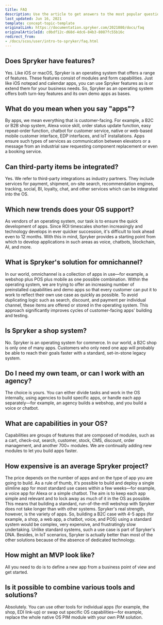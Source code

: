 ```yaml
---
title: FAQ
description: Use the article to get answers to the most popular questions about Spryker.
last_updated: Jun 16, 2021
template: concept-topic-template
originalLink: https://documentation.spryker.com/2021080/docs/faq
originalArticleId: c0bdf12c-d68d-4dc6-84b3-8087fc55b16c
redirect_from:
- /docs/scos/user/intro-to-spryker/faq.html
---
```


## Does Spryker have features?

Yes. Like iOS or macOS, Spryker is an operating system that offers a range of features. These features consist of modules and form capabilities. Just like iOS notepad and calendar apps, you can use Spryker features as is or extend them for your business needs. So, Spryker as an operating system offers both turn-key features and its own demo apps as bases.

## What do you mean when you say "apps"?

By apps, we mean everything that is customer-facing. For example, a B2C or B2B shop system, Alexa voice skill, order status update function, easy repeat-order function, chatbot for customer service, native or web-based mobile customer interface, EDP interfaces, and IoT installations. Apps ensure such types of services as communication between elevators or a message from an industrial saw requesting component replacement or even a booking service.

## Can third-party items be integrated?

Yes. We refer to third-party integrations as industry partners. They include services for payment, shipment, on-site search, recommendation engines, tracking, social, BI, loyalty, chat, and other services which can be integrated into the OS.

## Which new trends does your OS support?

As vendors of an operating system, our task is to ensure the quick development of apps. Since ROI timescales shorten increasingly and technology develops in ever quicker succession, it's difficult to look ahead even to 12 months. With this in mind, Spryker provides a starting point from which to develop applications in such areas as voice, chatbots, blockchain, AI, and more.

## What is Spryker's solution for omnichannel?

In our world, omnichannel is a collection of apps in use—for example, a webshop plus POS plus mobile as one possible combination. Within the operating system, we are trying to offer an increasing number of preinstalled capabilities and demo apps so that every customer can put it to work to reflect their own use case as quickly as possible. To avoid duplicating logic such as search, discount, and payment per individual channel, these items are offered or stored in the operating system. This approach significantly improves cycles of customer-facing apps' building and testing.

## Is Spryker a shop system?

No. Spryker is an operating system for commerce. In our world, a B2C shop is only one of many apps. Customers who only need one app will probably be able to reach their goals faster with a standard, set-in-stone legacy system.

## Do I need my own team, or can I work with an agency?

The choice is yours. You can either divide tasks and work in the OS internally, using agencies to build specific apps, or handle each app separately—for example, an agency builds a webshop, and you build a voice or chatbot.

## What are capabilities in your OS?

Capabilities are groups of features that are composed of modules, such as a cart, check-out, search, customer, stock, CMS, discount, order management, and another 700+ modules. We are continually adding new modules to let you build apps faster.

## How expensive is an average Spryker project?

The price depends on the number of apps and on the type of app you are going to build. As a rule of thumb, it's possible to build and deploy a single slimline app for most standard use cases within a few weeks—for example, a voice app for Alexa or a simple chatbot. The aim is to keep each app simple and relevant and to lock away as much of it in the OS as possible. This means that building a standard, run-of-the-mill webshop with Spryker does not take longer than with other systems. Spryker's real strength, however, is the variety of apps. So, building a B2C case with 4-5 apps (for example, a shop, a web app, a chatbot, voice, and POS) using a standard system would be complex, very expensive, and frustratingly slow undertaking. Unlike standard systems, such a use case is part of Spryker's DNA. Besides, in IoT scenarios, Spryker is actually better than most of the other solutions because of the absence of dedicated technology.

## How might an MVP look like?

All you need to do is to define a new app from a business point of view and get started.

## Is it possible to combine various tools and solutions?

Absolutely. You can use other tools for individual apps (for example, the shop, EDI link-up) or swap out specific OS capabilities—for example, replace the whole native OS PIM module with your own PIM solution.
